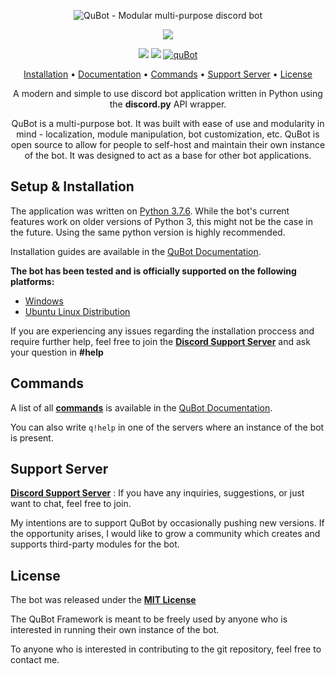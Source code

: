 <p align="center">
	<img src="https://i.imgur.com/tgEON3G.png" alt="QuBot - Modular multi-purpose discord bot">
</p>

<p align="center">
	<a href="https://discordapp.com/oauth2/authorize?client_id=593082021325045760&scope=bot&permissions=8"><img src="https://i.imgur.com/eLoOO96.png"></a>
</p>

<p align="center">
	<img src="https://img.shields.io/badge/version-1.0.0b-blue.svg">
	<img src="https://img.shields.io/badge/dev-DivideByNone%239640-brightgreen.svg">
	<a href="https://top.gg/bot/593082021325045760" >
  	<img src="https://top.gg/api/widget/status/593082021325045760.svg" alt="quBot" />
	</a>
</p>

<p align="center">
	<a href="#setup--installation">Installation</a>
	•
	<a href="https://qubot.readthedocs.io/en/latest/">Documentation</a>
	•
	<a href="https://qubot.readthedocs.io/en/latest/commandlist.html">Commands</a>
	•
	<a href="https://discord.gg/TGnfsH2">Support Server</a>
	•
	<a href="#license">License</a>
</p>

<p align="center">A modern and simple to use discord bot application written in Python using the <b>discord.py</b> API wrapper.</p>

<p align="center">
QuBot is a multi-purpose bot. It was built with ease of use and modularity in mind - localization, module manipulation, bot customization, etc. QuBot is open source to allow for people to self-host and maintain their own instance of the bot. It was designed to act as a base for other bot applications.
</p>

## Setup & Installation

The application was written on [Python 3.7.6](https://www.python.org/downloads/release/python-376/). While the bot's current features work on older versions of Python 3, this might not be the case in the future. Using the same python version is highly recommended.

Installation guides are available in the [QuBot Documentation](https://qubot.readthedocs.io/en/latest/).

**The bot has been tested and is officially supported on the following platforms:**

- [Windows](https://qubot.readthedocs.io/en/latest/install-guide-windows.html)
- [Ubuntu Linux Distribution](https://qubot.readthedocs.io/en/latest/install-guide-linux.html)

If you are experiencing any issues regarding the installation proccess and require further help, feel free to join the [**Discord Support Server**](https://discord.gg/TGnfsH2) and ask your question in **#help**

## Commands

A list of all [**commands**](https://qubot.readthedocs.io/en/latest/commandlist.html) is available in the [QuBot Documentation](https://qubot.readthedocs.io/en/latest/).

You can also write ```q!help``` in one of the servers where an instance of the bot is present.

## Support Server

[**Discord Support Server**](https://discord.gg/TGnfsH2) : If you have any inquiries, suggestions, or just want to chat, feel free to join.

My intentions are to support QuBot by occasionally pushing new versions. If the opportunity arises, I would like to grow a community which creates and supports third-party modules for the bot. 

## License

The bot was released under the [**MIT License**](#license)

The QuBot Framework is meant to be freely used by anyone who is interested in running their own instance of the bot.

To anyone who is interested in contributing to the git repository, feel free to contact me.

